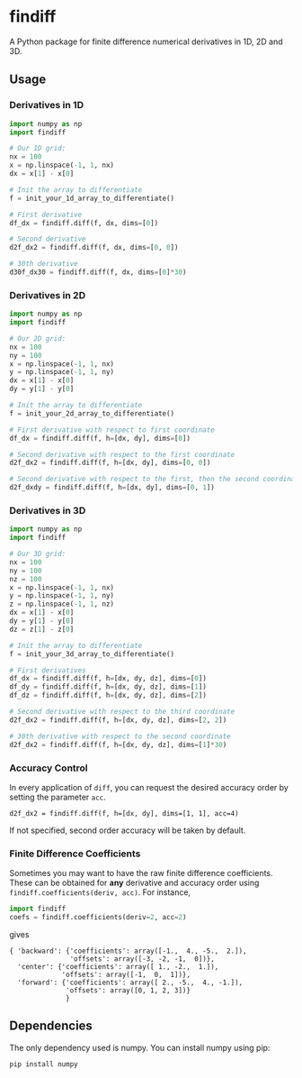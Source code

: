 # findiff
A Python package for finite difference numerical derivatives in 1D, 2D and 3D.

## Usage

### Derivatives in 1D

```python
import numpy as np
import findiff

# Our 1D grid:
nx = 100
x = np.linspace(-1, 1, nx)
dx = x[1] - x[0]

# Init the array to differentiate
f = init_your_1d_array_to_differentiate()

# First derivative
df_dx = findiff.diff(f, dx, dims=[0])

# Second derivative
d2f_dx2 = findiff.diff(f, dx, dims=[0, 0])

# 30th derivative
d30f_dx30 = findiff.diff(f, dx, dims=[0]*30)

```

### Derivatives in 2D

```python
import numpy as np
import findiff

# Our 2D grid:
nx = 100
ny = 100
x = np.linspace(-1, 1, nx)
y = np.linspace(-1, 1, ny)
dx = x[1] - x[0]
dy = y[1] - y[0] 

# Init the array to differentiate
f = init_your_2d_array_to_differentiate()

# First derivative with respect to first coordinate
df_dx = findiff.diff(f, h=[dx, dy], dims=[0])

# Second derivative with respect to the first coordinate
d2f_dx2 = findiff.diff(f, h=[dx, dy], dims=[0, 0])

# Second derivative with respect to the first, then the second coordinate
d2f_dxdy = findiff.diff(f, h=[dx, dy], dims=[0, 1])
```

### Derivatives in 3D

```python
import numpy as np
import findiff

# Our 3D grid:
nx = 100
ny = 100
nz = 100
x = np.linspace(-1, 1, nx)
y = np.linspace(-1, 1, ny)
z = np.linspace(-1, 1, nz)
dx = x[1] - x[0]
dy = y[1] - y[0] 
dz = z[1] - z[0] 

# Init the array to differentiate
f = init_your_3d_array_to_differentiate()

# First derivatives
df_dx = findiff.diff(f, h=[dx, dy, dz], dims=[0])
df_dy = findiff.diff(f, h=[dx, dy, dz], dims=[1])
df_dz = findiff.diff(f, h=[dx, dy, dz], dims=[2])

# Second derivative with respect to the third coordinate
d2f_dx2 = findiff.diff(f, h=[dx, dy, dz], dims=[2, 2])

# 30th derivative with respect to the second coordinate
d2f_dx2 = findiff.diff(f, h=[dx, dy, dz], dims=[1]*30)


```

### Accuracy Control

In every application of `diff`, you can request the desired accuracy
order by setting the parameter `acc`. 

```
d2f_dx2 = findiff.diff(f, h=[dx, dy], dims=[1, 1], acc=4)
```

If not specified, second order accuracy will be taken by default.


### Finite Difference Coefficients

Sometimes you may want to have the raw finite difference coefficients.
These can be obtained for __any__ derivative and accuracy order
using `findiff.coefficients(deriv, acc)`. For instance,

```python
import findiff
coefs = findiff.coefficients(deriv=2, acc=2)
```

gives

```
{ 'backward': {'coefficients': array([-1.,  4., -5.,  2.]),
               'offsets': array([-3, -2, -1,  0])},
  'center': {'coefficients': array([ 1., -2.,  1.]),
             'offsets': array([-1,  0,  1])},
  'forward': {'coefficients': array([ 2., -5.,  4., -1.]),
              'offsets': array([0, 1, 2, 3])}
              }
```


## Dependencies

The only dependency used is numpy. You can install numpy using pip:

```
pip install numpy
```

